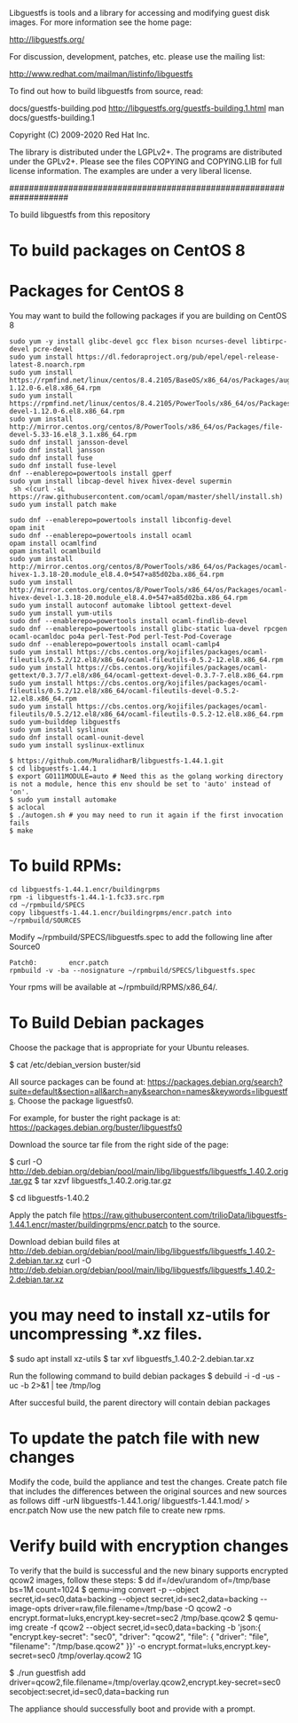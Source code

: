 Libguestfs is tools and a library for accessing and modifying guest
disk images.  For more information see the home page:

  http://libguestfs.org/

For discussion, development, patches, etc. please use the mailing
list:

  http://www.redhat.com/mailman/listinfo/libguestfs

To find out how to build libguestfs from source, read:

  docs/guestfs-building.pod
  http://libguestfs.org/guestfs-building.1.html
  man docs/guestfs-building.1

Copyright (C) 2009-2020 Red Hat Inc.

The library is distributed under the LGPLv2+.  The programs are
distributed under the GPLv2+.  Please see the files COPYING and
COPYING.LIB for full license information.  The examples are under a
very liberal license.

####################################################################

To build libguestfs from this repository

To build packages on CentOS 8
=============================

Packages for CentOS 8
=====================
You may want to build the following packages if you are building on CentOS 8

```
sudo yum -y install glibc-devel gcc flex bison ncurses-devel libtirpc-devel pcre-devel
sudo yum install https://dl.fedoraproject.org/pub/epel/epel-release-latest-8.noarch.rpm
sudo yum install https://rpmfind.net/linux/centos/8.4.2105/BaseOS/x86_64/os/Packages/augeas-1.12.0-6.el8.x86_64.rpm
sudo yum install https://rpmfind.net/linux/centos/8.4.2105/PowerTools/x86_64/os/Packages/augeas-devel-1.12.0-6.el8.x86_64.rpm
sudo yum install http://mirror.centos.org/centos/8/PowerTools/x86_64/os/Packages/file-devel-5.33-16.el8_3.1.x86_64.rpm
sudo dnf install jansson-devel
sudo dnf install jansson
sudo dnf install fuse
sudo dnf install fuse-level
dnf --enablerepo=powertools install gperf
sudo yum install libcap-devel hivex hivex-devel supermin
 sh <(curl -sL https://raw.githubusercontent.com/ocaml/opam/master/shell/install.sh)
sudo yum install patch make

sudo dnf --enablerepo=powertools install libconfig-devel
opam init
sudo dnf --enablerepo=powertools install ocaml
opam install ocamlfind
opam install ocamlbuild
sudo yum install http://mirror.centos.org/centos/8/PowerTools/x86_64/os/Packages/ocaml-hivex-1.3.18-20.module_el8.4.0+547+a85d02ba.x86_64.rpm
sudo yum install http://mirror.centos.org/centos/8/PowerTools/x86_64/os/Packages/ocaml-hivex-devel-1.3.18-20.module_el8.4.0+547+a85d02ba.x86_64.rpm
sudo yum install autoconf automake libtool gettext-devel
sudo yum install yum-utils
sudo dnf --enablerepo=powertools install ocaml-findlib-devel
sudo dnf --enablerepo=powertools install glibc-static lua-devel rpcgen ocaml-ocamldoc po4a perl-Test-Pod perl-Test-Pod-Coverage
sudo dnf --enablerepo=powertools install ocaml-camlp4
sudo yum install https://cbs.centos.org/kojifiles/packages/ocaml-fileutils/0.5.2/12.el8/x86_64/ocaml-fileutils-0.5.2-12.el8.x86_64.rpm
sudo yum install https://cbs.centos.org/kojifiles/packages/ocaml-gettext/0.3.7/7.el8/x86_64/ocaml-gettext-devel-0.3.7-7.el8.x86_64.rpm
sudo yum install https://cbs.centos.org/kojifiles/packages/ocaml-fileutils/0.5.2/12.el8/x86_64/ocaml-fileutils-devel-0.5.2-12.el8.x86_64.rpm
sudo yum install https://cbs.centos.org/kojifiles/packages/ocaml-fileutils/0.5.2/12.el8/x86_64/ocaml-fileutils-0.5.2-12.el8.x86_64.rpm
sudo yum-builddep libguestfs
sudo yum install syslinux
sudo dnf install ocaml-ounit-devel
sudo yum install syslinux-extlinux
```

```
$ https://github.com/MuralidharB/libguestfs-1.44.1.git
$ cd libguestfs-1.44.1
$ export GO111MODULE=auto # Need this as the golang working directory is not a module, hence this env should be set to 'auto' instead of 'on'.
$ sudo yum install automake
$ aclocal
$ ./autogen.sh # you may need to run it again if the first invocation fails
$ make
```


To build RPMs:
==============

```
cd libguestfs-1.44.1.encr/buildingrpms
rpm -i libguestfs-1.44.1-1.fc33.src.rpm
cd ~/rpmbuild/SPECS
copy libguestfs-1.44.1.encr/buildingrpms/encr.patch into ~/rpmbuild/SOURCES
```

Modify ~/rpmbuild/SPECS/libguestfs.spec to add the following line after Source0

```
Patch0:        encr.patch
rpmbuild -v -ba --nosignature ~/rpmbuild/SPECS/libguestfs.spec
```

Your rpms will be available at ~/rpmbuild/RPMS/x86_64/.

To Build Debian packages
========================
Choose the package that is appropriate for your Ubuntu releases.

$ cat /etc/debian_version
buster/sid


All source packages can be found at: https://packages.debian.org/search?suite=default&section=all&arch=any&searchon=names&keywords=libguestfs.
Choose the package liguestfs0.

For example, for buster the right package is at: https://packages.debian.org/buster/libguestfs0

Download the source tar file from the right side of the page:

$ curl -O http://deb.debian.org/debian/pool/main/libg/libguestfs/libguestfs_1.40.2.orig.tar.gz
$ tar xzvf libguestfs_1.40.2.orig.tar.gz

$ cd libguestfs-1.40.2

Apply the patch file https://raw.githubusercontent.com/trilioData/libguestfs-1.44.1.encr/master/buildingrpms/encr.patch to the source.

Download debian build files at  http://deb.debian.org/debian/pool/main/libg/libguestfs/libguestfs_1.40.2-2.debian.tar.xz
curl -O http://deb.debian.org/debian/pool/main/libg/libguestfs/libguestfs_1.40.2-2.debian.tar.xz
# you may need to install xz-utils for uncompressing *.xz files.
$ sudo apt install xz-utils
$ tar xvf libguestfs_1.40.2-2.debian.tar.xz

Run the following command to build debian packages
$ debuild -i -d -us -uc -b 2>&1 | tee /tmp/log

After succesful build, the parent directory will contain debian packages

To update the patch file with new changes
=========================================
Modify the code, build the appliance and test the changes.
Create patch file that includes the differences between the original sources and new sources as follows
diff -urN libguestfs-1.44.1.orig/ libguestfs-1.44.1.mod/  > encr.patch
Now use the new patch file to create new rpms.

Verify build with encryption changes
====================================
To verify that the build is successful and the new binary supports encrypted qcow2 images, follow these steps:
$ dd if=/dev/urandom of=/tmp/base bs=1M count=1024
$ qemu-img convert -p --object secret,id=sec0,data=backing --object secret,id=sec2,data=backing --image-opts driver=raw,file.filename=/tmp/base -O qcow2 -o encrypt.format=luks,encrypt.key-secret=sec2 /tmp/base.qcow2
$ qemu-img create -f qcow2 --object secret,id=sec0,data=backing -b 'json:{ "encrypt.key-secret": "sec0", "driver": "qcow2", "file": { "driver": "file", "filename": "/tmp/base.qcow2" }}' -o encrypt.format=luks,encrypt.key-secret=sec0 /tmp/overlay.qcow2 1G

$ ./run guestfish
<fs> add driver=qcow2,file.filename=/tmp/overlay.qcow2,encrypt.key-secret=sec0 secobject:secret,id=sec0,data=backing
<fs> run

The appliance should successfully boot and provide with a prompt.
